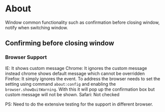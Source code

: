 # About
Window common functionality such as confirmation before closing window, notify when switching window.

## Confirming before closing window

### Browser Support
IE: It shows custom message
Chrome: It ignores the custom message instead chrome shows default message which cannot be overridden
Firefox: It simply ignores the event. To address the browser needs to set the setting using command `about:config` and enabling the `browser.showQuitWarning`. With this it will pop up the confirmation box but custom message will not be shown.
Safari: Not checked

PS: Need to do the extensive testing for the support in different browser.



